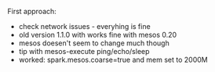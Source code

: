 First approach: 
* check network issues - everyhing is fine
* old version 1.1.0 with works fine with mesos 0.20
* mesos doesen't seem to change much though
* tip with mesos-execute ping/echo/sleep
* worked: spark.mesos.coarse=true and mem set to 2000M
